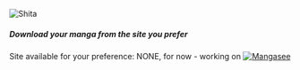![Shita](https://socialify.git.ci/1Hira0/Shita/image?description=1&font=Rokkitt&issues=1&language=1&name=1&pattern=Diagonal%20Stripes&stargazers=1&theme=Dark)

##### Download your manga from the site you prefer
Site available for your preference: NONE, for now - working on [![Mangasee](https://cdn.discordapp.com/attachments/892758065881944105/1120055589184212992/favicon.png)](https://mangasee123.com)
